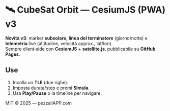 # 🛰️ CubeSat Orbit — CesiumJS (PWA) v3

**Novità v3**: marker **subsolare**, **linea del terminatore** (giorno/notte) e **telemetria** live (altitudine, velocità approx., lat/lon).  
Sempre client‑side con **CesiumJS** + **satellite.js**, pubblicabile su **GitHub Pages**.

## Use
1. Incolla un **TLE** (due righe).
2. Imposta durata/step e premi **Simula**.
3. Usa **Play/Pause** o la timeline per navigare.

MIT © 2025 — pezzaliAPP.com
